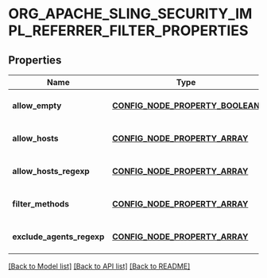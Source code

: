# ORG_APACHE_SLING_SECURITY_IMPL_REFERRER_FILTER_PROPERTIES

## Properties
Name | Type | Description | Notes
------------ | ------------- | ------------- | -------------
**allow_empty** | [**CONFIG_NODE_PROPERTY_BOOLEAN**](configNodePropertyBoolean.md) |  | [optional] [default to null]
**allow_hosts** | [**CONFIG_NODE_PROPERTY_ARRAY**](configNodePropertyArray.md) |  | [optional] [default to null]
**allow_hosts_regexp** | [**CONFIG_NODE_PROPERTY_ARRAY**](configNodePropertyArray.md) |  | [optional] [default to null]
**filter_methods** | [**CONFIG_NODE_PROPERTY_ARRAY**](configNodePropertyArray.md) |  | [optional] [default to null]
**exclude_agents_regexp** | [**CONFIG_NODE_PROPERTY_ARRAY**](configNodePropertyArray.md) |  | [optional] [default to null]

[[Back to Model list]](../README.md#documentation-for-models) [[Back to API list]](../README.md#documentation-for-api-endpoints) [[Back to README]](../README.md)


